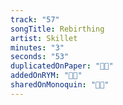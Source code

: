 ```yaml
---
track: "57"
songTitle: Rebirthing
artist: Skillet
minutes: "3"
seconds: "53"
duplicatedOnPaper: "👍🏻"
addedOnRYM: "👍🏻"
sharedOnMonoquin: "👍🏻"
---
```

